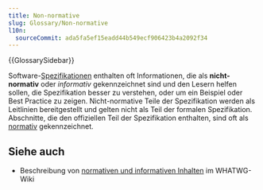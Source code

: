 ```yaml
---
title: Non-normative
slug: Glossary/Non-normative
l10n:
  sourceCommit: ada5fa5ef15eadd44b549ecf906423b4a2092f34
---
```


{{GlossarySidebar}}

Software-[Spezifikationen](/de/docs/Glossary/specification) enthalten oft Informationen, die als **nicht-normativ** oder _informativ_ gekennzeichnet sind und den Lesern helfen sollen, die Spezifikation besser zu verstehen, oder um ein Beispiel oder Best Practice zu zeigen. Nicht-normative Teile der Spezifikation werden als Leitlinien bereitgestellt und gelten nicht als Teil der formalen Spezifikation. Abschnitte, die den offiziellen Teil der Spezifikation enthalten, sind oft als [normativ](/de/docs/Glossary/normative) gekennzeichnet.

## Siehe auch

- Beschreibung von [normativen und informativen Inhalten](https://wiki.whatwg.org/wiki/Specs/howto#Content) im WHATWG-Wiki
